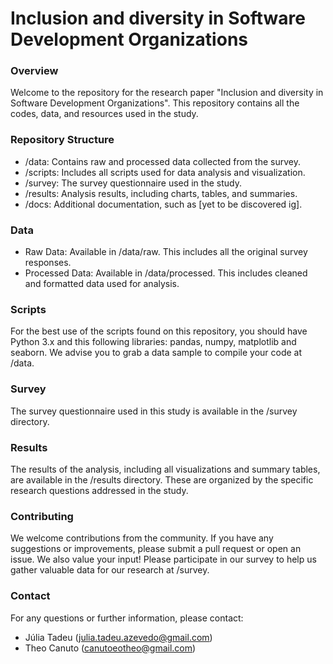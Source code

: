 # Inclusion and diversity in Software Development Organizations

### Overview

Welcome to the repository for the research paper "Inclusion and diversity in Software Development Organizations". This repository contains all the codes, data, and resources used in the study.

### Repository Structure

- /data: Contains raw and processed data collected from the survey.
- /scripts: Includes all scripts used for data analysis and visualization.
- /survey: The survey questionnaire used in the study.
- /results: Analysis results, including charts, tables, and summaries.
- /docs: Additional documentation, such as [yet to be discovered ig].

### Data

- Raw Data: Available in /data/raw. This includes all the original survey responses.
- Processed Data: Available in /data/processed. This includes cleaned and formatted data used for analysis.

### Scripts

For the best use of the scripts found on this repository, you should have Python 3.x and this following libraries: pandas, numpy, matplotlib and seaborn.
We advise you to grab a data sample to compile your code at /data.

### Survey

The survey questionnaire used in this study is available in the /survey directory.

### Results

The results of the analysis, including all visualizations and summary tables, are available in the /results directory. These are organized by the specific research questions addressed in the study.

### Contributing

We welcome contributions from the community. If you have any suggestions or improvements, please submit a pull request or open an issue. We also value your input! Please participate in our survey to help us gather valuable data for our research at /survey.

### Contact

For any questions or further information, please contact:

- Júlia Tadeu (julia.tadeu.azevedo@gmail.com)
- Theo Canuto (canutoeotheo@gmail.com)
